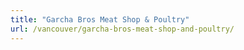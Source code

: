 ```yaml
---
title: "Garcha Bros Meat Shop & Poultry"
url: /vancouver/garcha-bros-meat-shop-and-poultry/
---
```

